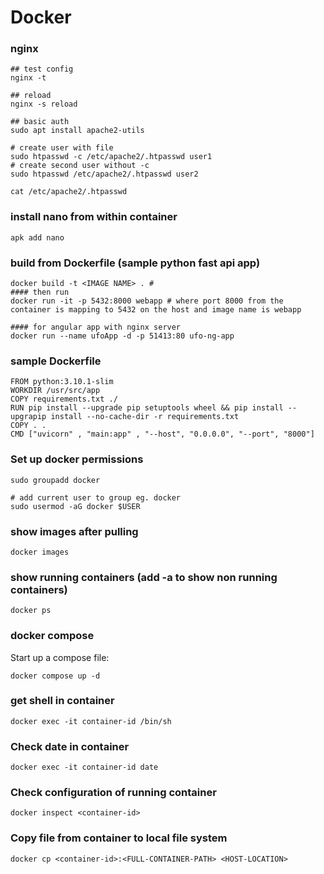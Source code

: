 # Docker 

###  nginx 
	
	## test config 
	nginx -t
	
	## reload
	nginx -s reload

	## basic auth 
	sudo apt install apache2-utils
	
	# create user with file
	sudo htpasswd -c /etc/apache2/.htpasswd user1
	# create second user without -c 
	sudo htpasswd /etc/apache2/.htpasswd user2

	cat /etc/apache2/.htpasswd
	
	
### install nano from within container 

	apk add nano

### build from Dockerfile  (sample python fast api app)

    docker build -t <IMAGE NAME> . # 
    #### then run 
    docker run -it -p 5432:8000 webapp # where port 8000 from the container is mapping to 5432 on the host and image name is webapp
    
	#### for angular app with nginx server
	docker run --name ufoApp -d -p 51413:80 ufo-ng-app
	
### sample Dockerfile 

    FROM python:3.10.1-slim
    WORKDIR /usr/src/app
    COPY requirements.txt ./
    RUN pip install --upgrade pip setuptools wheel && pip install --upgrapip install --no-cache-dir -r requirements.txt
    COPY . .
    CMD ["uvicorn" , "main:app" , "--host", "0.0.0.0", "--port", "8000"]

### Set up docker permissions

    sudo groupadd docker
    
    # add current user to group eg. docker  
	sudo usermod -aG docker $USER

### show images after pulling  

    docker images
 
 ### show running containers (add -a to show non running containers)

	docker ps  

### docker compose 

Start up a compose file:  

    docker compose up -d

### get shell in container 

    docker exec -it container-id /bin/sh

### Check date in container 

    docker exec -it container-id date


### Check configuration of running container 

    docker inspect <container-id>

### Copy file from container to local file system  

    docker cp <container-id>:<FULL-CONTAINER-PATH> <HOST-LOCATION>

